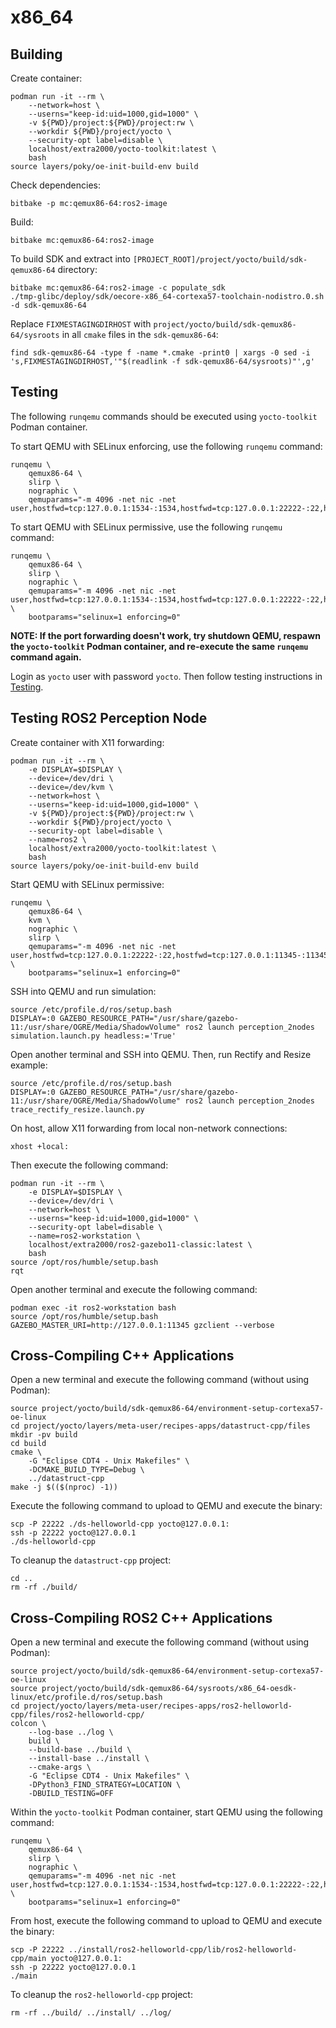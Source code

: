 # x86_64


## Building

Create container:
```
podman run -it --rm \
    --network=host \
    --userns="keep-id:uid=1000,gid=1000" \
    -v ${PWD}/project:${PWD}/project:rw \
    --workdir ${PWD}/project/yocto \
    --security-opt label=disable \
    localhost/extra2000/yocto-toolkit:latest \
    bash
source layers/poky/oe-init-build-env build
```

Check dependencies:
```
bitbake -p mc:qemux86-64:ros2-image
```

Build:
```
bitbake mc:qemux86-64:ros2-image
```

To build SDK and extract into `[PROJECT_ROOT]/project/yocto/build/sdk-qemux86-64` directory:
```
bitbake mc:qemux86-64:ros2-image -c populate_sdk
./tmp-glibc/deploy/sdk/oecore-x86_64-cortexa57-toolchain-nodistro.0.sh -d sdk-qemux86-64
```

Replace `FIXMESTAGINGDIRHOST` with `project/yocto/build/sdk-qemux86-64/sysroots` in all `cmake` files in the `sdk-qemux86-64`:
```
find sdk-qemux86-64 -type f -name *.cmake -print0 | xargs -0 sed -i 's,FIXMESTAGINGDIRHOST,'"$(readlink -f sdk-qemux86-64/sysroots)"',g'
```


## Testing

The following `runqemu` commands should be executed using `yocto-toolkit` Podman container.

To start QEMU with SELinux enforcing, use the following `runqemu` command:
```
runqemu \
    qemux86-64 \
    slirp \
    nographic \
    qemuparams="-m 4096 -net nic -net user,hostfwd=tcp:127.0.0.1:1534-:1534,hostfwd=tcp:127.0.0.1:22222-:22,hostfwd=tcp:127.0.0.1:2345-:2345"
```

To start QEMU with SELinux permissive, use the following `runqemu` command:
```
runqemu \
    qemux86-64 \
    slirp \
    nographic \
    qemuparams="-m 4096 -net nic -net user,hostfwd=tcp:127.0.0.1:1534-:1534,hostfwd=tcp:127.0.0.1:22222-:22,hostfwd=tcp:127.0.0.1:2345-:2345" \
    bootparams="selinux=1 enforcing=0"
```

**NOTE: If the port forwarding doesn't work, try shutdown QEMU, respawn the `yocto-toolkit` Podman container, and re-execute the same `runqemu` command again.**

Login as `yocto` user with password `yocto`. Then follow testing instructions in [Testing](../common/testing.md).


## Testing ROS2 Perception Node

Create container with X11 forwarding:
```
podman run -it --rm \
    -e DISPLAY=$DISPLAY \
    --device=/dev/dri \
    --device=/dev/kvm \
    --network=host \
    --userns="keep-id:uid=1000,gid=1000" \
    -v ${PWD}/project:${PWD}/project:rw \
    --workdir ${PWD}/project/yocto \
    --security-opt label=disable \
    --name=ros2 \
    localhost/extra2000/yocto-toolkit:latest \
    bash
source layers/poky/oe-init-build-env build
```

Start QEMU with SELinux permissive:
```
runqemu \
    qemux86-64 \
    kvm \
    nographic \
    slirp \
    qemuparams="-m 4096 -net nic -net user,hostfwd=tcp:127.0.0.1:22222-:22,hostfwd=tcp:127.0.0.1:11345-:11345,hostfwd=udp:127.0.0.1:7400-:7400,hostfwd=udp:127.0.0.1:7401-:7401,hostfwd=udp:127.0.0.1:7410-:7410,hostfwd=udp:127.0.0.1:7411-:7411" \
    bootparams="selinux=1 enforcing=0"
```

SSH into QEMU and run simulation:
```
source /etc/profile.d/ros/setup.bash
DISPLAY=:0 GAZEBO_RESOURCE_PATH="/usr/share/gazebo-11:/usr/share/OGRE/Media/ShadowVolume" ros2 launch perception_2nodes simulation.launch.py headless:='True'
```

Open another terminal and SSH into QEMU. Then, run Rectify and Resize example:
```
source /etc/profile.d/ros/setup.bash
DISPLAY=:0 GAZEBO_RESOURCE_PATH="/usr/share/gazebo-11:/usr/share/OGRE/Media/ShadowVolume" ros2 launch perception_2nodes trace_rectify_resize.launch.py
```

On host, allow X11 forwarding from local non-network connections:
```
xhost +local:
```

Then execute the following command:
```
podman run -it --rm \
    -e DISPLAY=$DISPLAY \
    --device=/dev/dri \
    --network=host \
    --userns="keep-id:uid=1000,gid=1000" \
    --security-opt label=disable \
    --name=ros2-workstation \
    localhost/extra2000/ros2-gazebo11-classic:latest \
    bash
source /opt/ros/humble/setup.bash
rqt
```

Open another terminal and execute the following command:
```
podman exec -it ros2-workstation bash
source /opt/ros/humble/setup.bash
GAZEBO_MASTER_URI=http://127.0.0.1:11345 gzclient --verbose
```


## Cross-Compiling C++ Applications

Open a new terminal and execute the following command (without using Podman):
```
source project/yocto/build/sdk-qemux86-64/environment-setup-cortexa57-oe-linux
cd project/yocto/layers/meta-user/recipes-apps/datastruct-cpp/files
mkdir -pv build
cd build
cmake \
    -G "Eclipse CDT4 - Unix Makefiles" \
    -DCMAKE_BUILD_TYPE=Debug \
    ../datastruct-cpp
make -j $(($(nproc) -1))
```

Execute the following command to upload to QEMU and execute the binary:
```
scp -P 22222 ./ds-helloworld-cpp yocto@127.0.0.1:
ssh -p 22222 yocto@127.0.0.1
./ds-helloworld-cpp
```

To cleanup the `datastruct-cpp` project:
```
cd ..
rm -rf ./build/
```


## Cross-Compiling ROS2 C++ Applications

Open a new terminal and execute the following command (without using Podman):
```
source project/yocto/build/sdk-qemux86-64/environment-setup-cortexa57-oe-linux
source project/yocto/build/sdk-qemux86-64/sysroots/x86_64-oesdk-linux/etc/profile.d/ros/setup.bash
cd project/yocto/layers/meta-user/recipes-apps/ros2-helloworld-cpp/files/ros2-helloworld-cpp/
colcon \
    --log-base ../log \
    build \
    --build-base ../build \
    --install-base ../install \
    --cmake-args \
    -G "Eclipse CDT4 - Unix Makefiles" \
    -DPython3_FIND_STRATEGY=LOCATION \
    -DBUILD_TESTING=OFF
```

Within the `yocto-toolkit` Podman container, start QEMU using the following command:
```
runqemu \
    qemux86-64 \
    slirp \
    nographic \
    qemuparams="-m 4096 -net nic -net user,hostfwd=tcp:127.0.0.1:1534-:1534,hostfwd=tcp:127.0.0.1:22222-:22,hostfwd=tcp:127.0.0.1:2345-:2345" \
    bootparams="selinux=1 enforcing=0"
```

From host, execute the following command to upload to QEMU and execute the binary:
```
scp -P 22222 ../install/ros2-helloworld-cpp/lib/ros2-helloworld-cpp/main yocto@127.0.0.1:
ssh -p 22222 yocto@127.0.0.1
./main
```

To cleanup the `ros2-helloworld-cpp` project:
```
rm -rf ../build/ ../install/ ../log/
```
